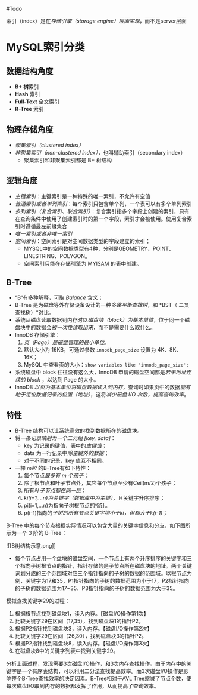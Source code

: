 #Todo 

索引（index）是在*存储引擎（storage engine）层面实现*，而不是server层面

# MySQL索引分类
## 数据结构角度
- **B+ 树**索引
- **Hash** 索引
- **Full-Text** 全文索引
- **R-Tree** 索引

## 物理存储角度
- *聚集索引（clustered index）*
- *非聚集索引（non-clustered index）*，也叫辅助索引（secondary index）
	- 聚集索引和非聚集索引都是 B+ 树结构
    

## 逻辑角度
- *主键索引*：主键索引是一种特殊的唯一索引，不允许有空值
- *普通索引或者单列索引*：每个索引只包含单个列，一个表可以有多个单列索引
- *多列索引（复合索引、联合索引）*：复合索引指多个字段上创建的索引，只有在查询条件中使用了创建索引时的第一个字段，索引才会被使用。使用复合索引时遵循最左前缀集合
- *唯一索引或者非唯一索引*
- *空间索引*：空间索引是对空间数据类型的字段建立的索引；
	- MYSQL中的空间数据类型有4种，分别是GEOMETRY、POINT、LINESTRING、POLYGON。
	- 空间索引只能在存储引擎为 MYISAM 的表中创建。


## B-Tree
- “B“有多种解释，可取 *Balance* 含义；
- B-Tree 是为磁盘等外存储设备设计的一种*多路平衡查找树*，和 *BST（ 二叉查找树）*对比。
- 系统从磁盘读取数据到内存时以*磁盘块（block）为基本单位*，位于同一个磁盘块中的数据会*被一次性读取出来*，而不是需要什么取什么。
- InnoDB 存储引擎：
	1. *页（Page）是磁盘管理的最小单位*。
	2. 默认大小为 16KB，可通过参数 `innodb_page_size` 设置为 4K、8K、16K；
	3. MySQL 中查看页的大小：`show variables like 'innodb_page_size';`
- 系统磁盘中 block 往往没有这么大，InnoDB 申请的磁盘空间都是*若干地址连续的 block* ，以达到 Page 的大小。
- InnoDB *以页为基本单位将磁盘数据读入到内存*，查询时如果页中的数据*能有助于定位数据记录的位置（地址）*，这将*减少磁盘 I/O 次数，提高查询效率*。

## 特性
- B-Tree 结构可以让系统高效的找到数据所在的磁盘块。
- 将*一条记录映射为一个二元组 [key, data]*：
	- key 为记录的键值，表中的*主键值*；
	- data 为一行记录中*除主键外的数据*；
	- 对于不同的记录，key 值互不相同。
- 一棵 *m阶* 的B-Tree有如下特性： 
	1. 每个节点*最多有 m 个孩子*； 
	2. 除了根节点和叶子节点外，其它每个节点至少有Ceil(m/2)个孩子；
	4. 所有*叶子节点都在同一层*；
	7. *ki(i=1,…n)为关键字（数据库中为主键）*，且关键字升序排序；
	8. pi(i=1,…n)为指向子树根节点的指针。
	9. p(i-1)指向的*子树的所有节点关键字均小于ki，但都大于k(i-1)*；

B-Tree 中的每个节点根据实际情况可以包含大量的关键字信息和分支，如下图所示为一个 3 阶的 B-Tree：

![[B树结构示意.png]]
- 每个节点占用一个盘块的磁盘空间，一个节点上有两个升序排序的关键字和三个指向子树根节点的指针，指针存储的是子节点所在磁盘块的地址。两个关键词划分成的三个范围域对应三个指针指向的子树的数据的范围域。以根节点为例，关键字为17和35，P1指针指向的子树的数据范围为小于17，P2指针指向的子树的数据范围为17~35，P3指针指向的子树的数据范围为大于35。

模拟查找关键字29的过程：

1.  根据根节点找到磁盘块1，读入内存。【磁盘I/O操作第1次】
2.  比较关键字29在区间（17,35），找到磁盘块1的指针P2。
3.  根据P2指针找到磁盘块3，读入内存。【磁盘I/O操作第2次】
4.  比较关键字29在区间（26,30），找到磁盘块3的指针P2。
5.  根据P2指针找到磁盘块8，读入内存。【磁盘I/O操作第3次】
6.  在磁盘块8中的关键字列表中找到关键字29。

分析上面过程，发现需要3次磁盘I/O操作，和3次内存查找操作。由于内存中的关键字是一个有序表结构，可以利用二分法查找提高效率。而3次磁盘I/O操作是影响整个B-Tree查找效率的决定因素。B-Tree相对于AVL Tree缩减了节点个数，使每次磁盘I/O取到内存的数据都发挥了作用，从而提高了查询效率。